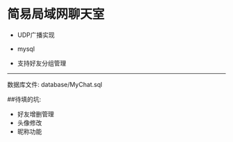 # 简易局域网聊天室

- UDP广播实现

- mysql 

- 支持好友分组管理

---

数据库文件: database/MyChat.sql



##待填的坑:

- 好友增删管理
- 头像修改
- 昵称功能

